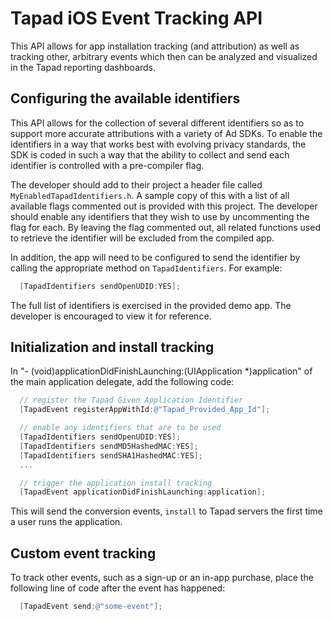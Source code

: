 # Tapad iOS Event Tracking API
This API allows for app installation tracking (and attribution) as well as tracking other, arbitrary
events which then can be analyzed and visualized in the Tapad reporting dashboards.

## Configuring the available identifiers

This API allows for the collection of several different identifiers so as to support more accurate attributions with a variety of Ad SDKs. To enable the identifiers in a way that works best with evolving privacy standards, the SDK is coded in such a way that the ability to collect and send each identifier is controlled with a pre-compiler flag.

The developer should add to their project a header file called `MyEnabledTapadIdentifiers.h`. A sample copy of this with a list of all available flags commented out is provided with this project. The developer should enable any identifiers that they wish to use by uncommenting the flag for each. By leaving the flag commented out, all related functions used to retrieve the identifier will be excluded from the compiled app.

In addition, the app will need to be configured to send the identifier by calling the appropriate method on `TapadIdentifiers`. For example:

```objective-c
  [TapadIdentifiers sendOpenUDID:YES];
```

The full list of identifiers is exercised in the provided demo app. The developer is encouraged to view it for reference.

## Initialization and install tracking

In "- (void)applicationDidFinishLaunching:(UIApplication *)application" of the main application delegate, add the following code:

```objective-c
  // register the Tapad Given Application Identifier
  [TapadEvent registerAppWithId:@"Tapad_Provided_App_Id"];

  // enable any identifiers that are to be used
  [TapadIdentifiers sendOpenUDID:YES];
  [TapadIdentifiers sendMD5HashedMAC:YES];
  [TapadIdentifiers sendSHA1HashedMAC:YES];
  ...

  // trigger the application install tracking
  [TapadEvent applicationDidFinishLaunching:application];
```

This will send the conversion events, `install` to Tapad servers the first time a user runs the application.

## Custom event tracking
To track other events, such as a sign-up or an in-app purchase, place the following line of code after the event has happened:

```objective-c
  [TapadEvent send:@"some-event"];
```
